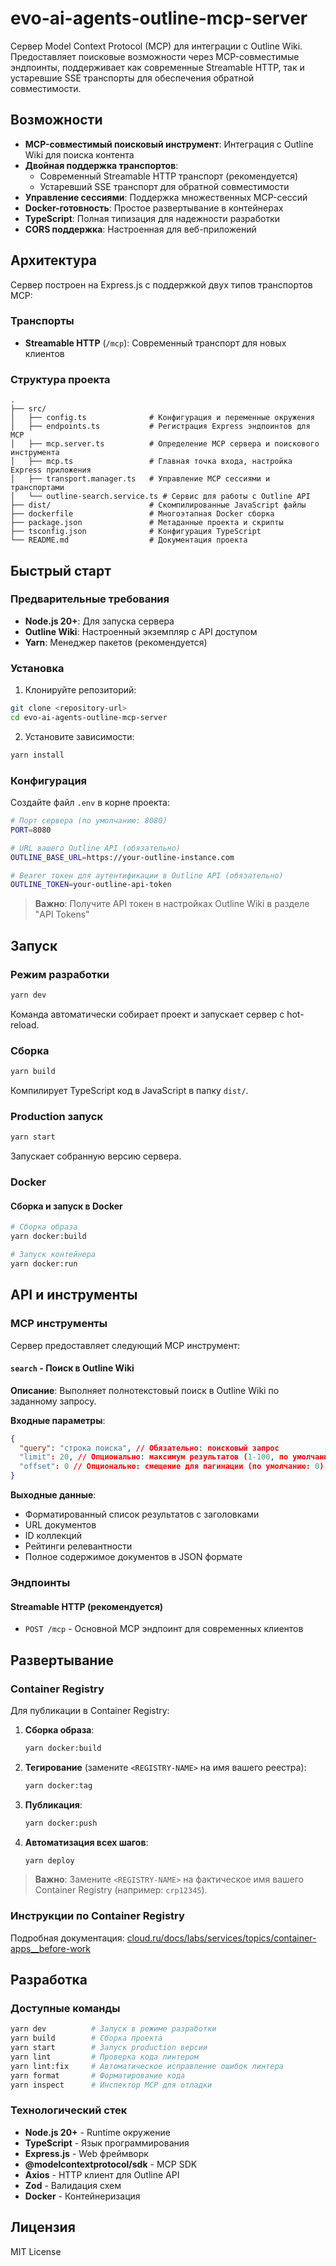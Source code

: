 # evo-ai-agents-outline-mcp-server

Сервер Model Context Protocol (MCP) для интеграции с Outline Wiki. Предоставляет поисковые возможности через MCP-совместимые эндпоинты, поддерживает как современные Streamable HTTP, так и устаревшие SSE транспорты для обеспечения обратной совместимости.

## Возможности

- **MCP-совместимый поисковый инструмент**: Интеграция с Outline Wiki для поиска контента
- **Двойная поддержка транспортов**:
  - Современный Streamable HTTP транспорт (рекомендуется)
  - Устаревший SSE транспорт для обратной совместимости
- **Управление сессиями**: Поддержка множественных MCP-сессий
- **Docker-готовность**: Простое развертывание в контейнерах
- **TypeScript**: Полная типизация для надежности разработки
- **CORS поддержка**: Настроенная для веб-приложений

## Архитектура

Сервер построен на Express.js с поддержкой двух типов транспортов MCP:

### Транспорты

- **Streamable HTTP** (`/mcp`): Современный транспорт для новых клиентов

### Структура проекта

```
.
├── src/
│   ├── config.ts              # Конфигурация и переменные окружения
│   ├── endpoints.ts           # Регистрация Express эндпоинтов для MCP
│   ├── mcp.server.ts          # Определение MCP сервера и поискового инструмента
│   ├── mcp.ts                 # Главная точка входа, настройка Express приложения
│   ├── transport.manager.ts   # Управление MCP сессиями и транспортами
│   └── outline-search.service.ts # Сервис для работы с Outline API
├── dist/                      # Скомпилированные JavaScript файлы
├── dockerfile                 # Многоэтапная Docker сборка
├── package.json               # Метаданные проекта и скрипты
├── tsconfig.json              # Конфигурация TypeScript
└── README.md                  # Документация проекта
```

## Быстрый старт

### Предварительные требования

- **Node.js 20+**: Для запуска сервера
- **Outline Wiki**: Настроенный экземпляр с API доступом
- **Yarn**: Менеджер пакетов (рекомендуется)

### Установка

1. Клонируйте репозиторий:

```bash
git clone <repository-url>
cd evo-ai-agents-outline-mcp-server
```

2. Установите зависимости:

```bash
yarn install
```

### Конфигурация

Создайте файл `.env` в корне проекта:

```bash
# Порт сервера (по умолчанию: 8080)
PORT=8080

# URL вашего Outline API (обязательно)
OUTLINE_BASE_URL=https://your-outline-instance.com

# Bearer токен для аутентификации в Outline API (обязательно)
OUTLINE_TOKEN=your-outline-api-token
```

> **Важно**: Получите API токен в настройках Outline Wiki в разделе "API Tokens"

## Запуск

### Режим разработки

```bash
yarn dev
```

Команда автоматически собирает проект и запускает сервер с hot-reload.

### Сборка

```bash
yarn build
```

Компилирует TypeScript код в JavaScript в папку `dist/`.

### Production запуск

```bash
yarn start
```

Запускает собранную версию сервера.

### Docker

#### Сборка и запуск в Docker

```bash
# Сборка образа
yarn docker:build

# Запуск контейнера
yarn docker:run
```

## API и инструменты

### MCP инструменты

Сервер предоставляет следующий MCP инструмент:

#### `search` - Поиск в Outline Wiki

**Описание**: Выполняет полнотекстовый поиск в Outline Wiki по заданному запросу.

**Входные параметры**:

```json
{
  "query": "строка поиска", // Обязательно: поисковый запрос
  "limit": 20, // Опционально: максимум результатов (1-100, по умолчанию: 20)
  "offset": 0 // Опционально: смещение для пагинации (по умолчанию: 0)
}
```

**Выходные данные**:

- Форматированный список результатов с заголовками
- URL документов
- ID коллекций
- Рейтинги релевантности
- Полное содержимое документов в JSON формате

### Эндпоинты

#### Streamable HTTP (рекомендуется)

- `POST /mcp` - Основной MCP эндпоинт для современных клиентов


## Развертывание

### Container Registry

Для публикации в Container Registry:

1. **Сборка образа**:

   ```bash
   yarn docker:build
   ```

2. **Тегирование** (замените `<REGISTRY-NAME>` на имя вашего реестра):

   ```bash
   yarn docker:tag
   ```

3. **Публикация**:

   ```bash
   yarn docker:push
   ```

4. **Автоматизация всех шагов**:
   ```bash
   yarn deploy
   ```

> **Важно**: Замените `<REGISTRY-NAME>` на фактическое имя вашего Container Registry (например: `crp12345`).

### Инструкции по Container Registry

Подробная документация: [cloud.ru/docs/labs/services/topics/container-apps\_\_before-work](https://cloud.ru/docs/labs/services/topics/container-apps__before-work?source-platform=Evolution)

## Разработка

### Доступные команды

```bash
yarn dev          # Запуск в режиме разработки
yarn build        # Сборка проекта
yarn start        # Запуск production версии
yarn lint         # Проверка кода линтером
yarn lint:fix     # Автоматическое исправление ошибок линтера
yarn format       # Форматирование кода
yarn inspect      # Инспектор MCP для отладки
```

### Технологический стек

- **Node.js 20+** - Runtime окружение
- **TypeScript** - Язык программирования
- **Express.js** - Web фреймворк
- **@modelcontextprotocol/sdk** - MCP SDK
- **Axios** - HTTP клиент для Outline API
- **Zod** - Валидация схем
- **Docker** - Контейнеризация

## Лицензия

MIT License
